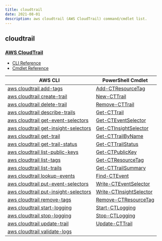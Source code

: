 ```yaml
---
title: cloudtrail
date: 2021-08-01
description: aws cloudtrail (AWS CloudTrail) command/cmdlet list.
---
```


## cloudtrail

### [AWS CloudTrail](https://aws.amazon.com/cloudtrail/)

* [CLI Reference](https://docs.aws.amazon.com/cli/latest/reference/cloudtrail/index.html)
* [Cmdlet Reference](https://docs.aws.amazon.com/powershell/latest/reference/items/AWS_CloudTrail_cmdlets.html)

|AWS CLI|PowerShell Cmdlet|
|----|----|
|[aws cloudtrail add-tags](https://docs.aws.amazon.com/cli/latest/reference/cloudtrail/add-tags.html)|[Add-CTResourceTag](https://docs.aws.amazon.com/powershell/latest/reference/items/Add-CTResourceTag.html)|
|[aws cloudtrail create-trail](https://docs.aws.amazon.com/cli/latest/reference/cloudtrail/create-trail.html)|[New-CTTrail](https://docs.aws.amazon.com/powershell/latest/reference/items/New-CTTrail.html)|
|[aws cloudtrail delete-trail](https://docs.aws.amazon.com/cli/latest/reference/cloudtrail/delete-trail.html)|[Remove-CTTrail](https://docs.aws.amazon.com/powershell/latest/reference/items/Remove-CTTrail.html)|
|[aws cloudtrail describe-trails](https://docs.aws.amazon.com/cli/latest/reference/cloudtrail/describe-trails.html)|[Get-CTTrail](https://docs.aws.amazon.com/powershell/latest/reference/items/Get-CTTrail.html)|
|[aws cloudtrail get-event-selectors](https://docs.aws.amazon.com/cli/latest/reference/cloudtrail/get-event-selectors.html)|[Get-CTEventSelector](https://docs.aws.amazon.com/powershell/latest/reference/items/Get-CTEventSelector.html)|
|[aws cloudtrail get-insight-selectors](https://docs.aws.amazon.com/cli/latest/reference/cloudtrail/get-insight-selectors.html)|[Get-CTInsightSelector](https://docs.aws.amazon.com/powershell/latest/reference/items/Get-CTInsightSelector.html)|
|[aws cloudtrail get-trail](https://docs.aws.amazon.com/cli/latest/reference/cloudtrail/get-trail.html)|[Get-CTTrailByName](https://docs.aws.amazon.com/powershell/latest/reference/items/Get-CTTrailByName.html)|
|[aws cloudtrail get-trail-status](https://docs.aws.amazon.com/cli/latest/reference/cloudtrail/get-trail-status.html)|[Get-CTTrailStatus](https://docs.aws.amazon.com/powershell/latest/reference/items/Get-CTTrailStatus.html)|
|[aws cloudtrail list-public-keys](https://docs.aws.amazon.com/cli/latest/reference/cloudtrail/list-public-keys.html)|[Get-CTPublicKey](https://docs.aws.amazon.com/powershell/latest/reference/items/Get-CTPublicKey.html)|
|[aws cloudtrail list-tags](https://docs.aws.amazon.com/cli/latest/reference/cloudtrail/list-tags.html)|[Get-CTResourceTag](https://docs.aws.amazon.com/powershell/latest/reference/items/Get-CTResourceTag.html)|
|[aws cloudtrail list-trails](https://docs.aws.amazon.com/cli/latest/reference/cloudtrail/list-trails.html)|[Get-CTTrailSummary](https://docs.aws.amazon.com/powershell/latest/reference/items/Get-CTTrailSummary.html)|
|[aws cloudtrail lookup-events](https://docs.aws.amazon.com/cli/latest/reference/cloudtrail/lookup-events.html)|[Find-CTEvent](https://docs.aws.amazon.com/powershell/latest/reference/items/Find-CTEvent.html)|
|[aws cloudtrail put-event-selectors](https://docs.aws.amazon.com/cli/latest/reference/cloudtrail/put-event-selectors.html)|[Write-CTEventSelector](https://docs.aws.amazon.com/powershell/latest/reference/items/Write-CTEventSelector.html)|
|[aws cloudtrail put-insight-selectors](https://docs.aws.amazon.com/cli/latest/reference/cloudtrail/put-insight-selectors.html)|[Write-CTInsightSelector](https://docs.aws.amazon.com/powershell/latest/reference/items/Write-CTInsightSelector.html)|
|[aws cloudtrail remove-tags](https://docs.aws.amazon.com/cli/latest/reference/cloudtrail/remove-tags.html)|[Remove-CTResourceTag](https://docs.aws.amazon.com/powershell/latest/reference/items/Remove-CTResourceTag.html)|
|[aws cloudtrail start-logging](https://docs.aws.amazon.com/cli/latest/reference/cloudtrail/start-logging.html)|[Start-CTLogging](https://docs.aws.amazon.com/powershell/latest/reference/items/Start-CTLogging.html)|
|[aws cloudtrail stop-logging](https://docs.aws.amazon.com/cli/latest/reference/cloudtrail/stop-logging.html)|[Stop-CTLogging](https://docs.aws.amazon.com/powershell/latest/reference/items/Stop-CTLogging.html)|
|[aws cloudtrail update-trail](https://docs.aws.amazon.com/cli/latest/reference/cloudtrail/update-trail.html)|[Update-CTTrail](https://docs.aws.amazon.com/powershell/latest/reference/items/Update-CTTrail.html)|
|[aws cloudtrail validate-logs](https://docs.aws.amazon.com/cli/latest/reference/cloudtrail/validate-logs.html)||

